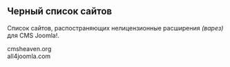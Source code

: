 ## Черный список сайтов
Список сайтов, распостраняющих нелицензионные расширения *(варез)* для CMS Joomla!.

cmsheaven.org  
all4joomla.com  